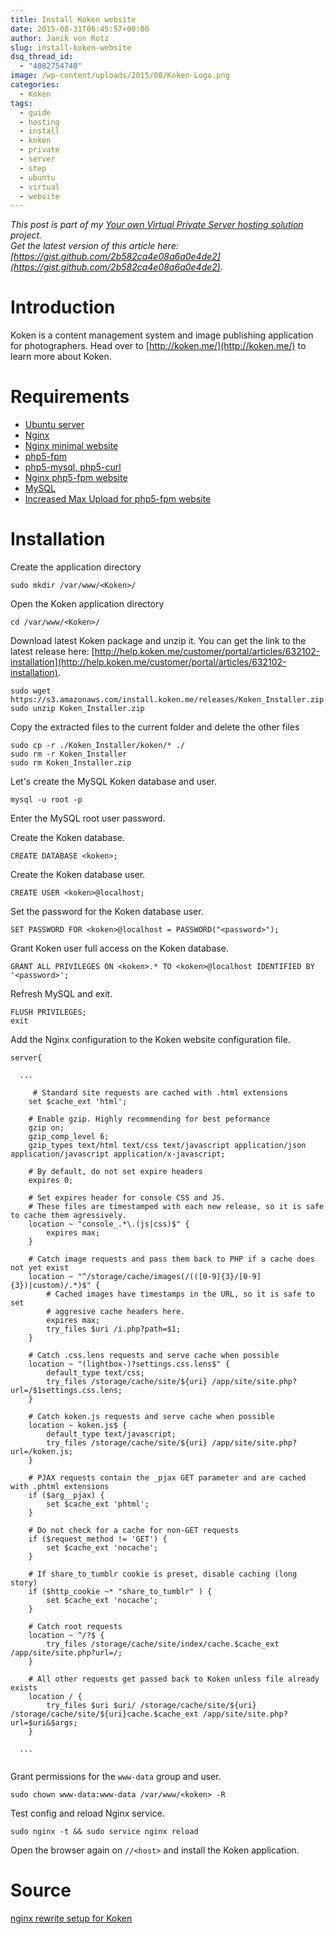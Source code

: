 ```yaml
---
title: Install Koken website
date: 2015-08-31T06:45:57+00:00
author: Janik von Rotz
slug: install-koken-website
dsq_thread_id:
  - "4082754740"
image: /wp-content/uploads/2015/08/Koken-Logo.png
categories:
  - Koken
tags:
  - guide
  - hosting
  - install
  - koken
  - private
  - server
  - step
  - ubuntu
  - virtual
  - website
---
```

*This post is part of my [Your own Virtual Private Server hosting solution](https://janikvonrotz.ch/your-own-virtual-private-server-hosting-solution/) project.*  
*Get the latest version of this article here: [https://gist.github.com/2b582ca4e08a6a0e4de2](https://gist.github.com/2b582ca4e08a6a0e4de2).*  

# Introduction

Koken is a content management system and image publishing application for photographers.
Head over to [http://koken.me/](http://koken.me/) to learn more about Koken.
<!--more-->
# Requirements

* [Ubuntu server](https://janikvonrotz.ch/2014/03/13/deploy-ubuntu-server/)
* [Nginx](https://janikvonrotz.ch/2014/03/31/install-nginx/)
* [Nginx minimal website](https://janikvonrotz.ch/2014/04/01/nginx-minimal-website/)
* [php5-fpm](https://janikvonrotz.ch/2014/03/20/install-php5-fpm/)
* [php5-mysql, php5-curl](https://janikvonrotz.ch/2014/03/25/install-php5-modules/)
* [Nginx php5-fpm website](https://janikvonrotz.ch/2014/04/11/install-nginx-php5-fpm-website/)
* [MySQL](https://janikvonrotz.ch/2014/04/07/install-mysql/)
* [Increased Max Upload for php5-fpm website](https://janikvonrotz.ch/2014/04/11/increase-max-upload-for-php5-fpm-website/)

# Installation

Create the application directory

    sudo mkdir /var/www/<Koken>/

Open the Koken application directory

    cd /var/www/<Koken>/

Download latest Koken package and unzip it. You can get the link to the latest release here: [http://help.koken.me/customer/portal/articles/632102-installation](http://help.koken.me/customer/portal/articles/632102-installation).

    sudo wget https://s3.amazonaws.com/install.koken.me/releases/Koken_Installer.zip
    sudo unzip Koken_Installer.zip
    
Copy the extracted files to the current folder and delete the other files
    
    sudo cp -r ./Koken_Installer/koken/* ./
    sudo rm -r Koken_Installer
    sudo rm Koken_Installer.zip

Let's create the MySQL Koken database and user.

    mysql -u root -p
    
Enter the MySQL root user password.

Create the Koken database.

    CREATE DATABASE <koken>;
    
Create the Koken database user.

    CREATE USER <koken>@localhost;

Set the password for the Koken database user.

    SET PASSWORD FOR <koken>@localhost = PASSWORD("<password>");
    
Grant Koken user full access on the Koken database.

    GRANT ALL PRIVILEGES ON <koken>.* TO <koken>@localhost IDENTIFIED BY '<password>';
    
Refresh MySQL and exit.

    FLUSH PRIVILEGES;
    exit

Add the Nginx configuration to the Koken website configuration file.

```
server{    
 
  ...
 
     # Standard site requests are cached with .html extensions
    set $cache_ext 'html';
    
    # Enable gzip. Highly recommending for best peformance
    gzip on;
    gzip_comp_level 6;
    gzip_types text/html text/css text/javascript application/json application/javascript application/x-javascript;

    # By default, do not set expire headers
    expires 0;

    # Set expires header for console CSS and JS.
    # These files are timestamped with each new release, so it is safe to cache them agressively.
    location ~ "console_.*\.(js|css)$" {
        expires max;
    }
    
    # Catch image requests and pass them back to PHP if a cache does not yet exist
    location ~ "^/storage/cache/images(/(([0-9]{3}/[0-9]{3})|custom)/.*)$" {
        # Cached images have timestamps in the URL, so it is safe to set
        # aggresive cache headers here.
        expires max;
        try_files $uri /i.php?path=$1;
    }

    # Catch .css.lens requests and serve cache when possible
    location ~ "(lightbox-)?settings.css.lens$" {
        default_type text/css;
        try_files /storage/cache/site/${uri} /app/site/site.php?url=/$1settings.css.lens;
    }

    # Catch koken.js requests and serve cache when possible
    location ~ koken.js$ {
        default_type text/javascript;
        try_files /storage/cache/site/${uri} /app/site/site.php?url=/koken.js;
    }

    # PJAX requests contain the _pjax GET parameter and are cached with .phtml extensions
    if ($arg__pjax) {
        set $cache_ext 'phtml';
    }

    # Do not check for a cache for non-GET requests
    if ($request_method != 'GET') {
        set $cache_ext 'nocache';
    }

    # If share_to_tumblr cookie is preset, disable caching (long story)
    if ($http_cookie ~* "share_to_tumblr" ) {
        set $cache_ext 'nocache';
    }

    # Catch root requests
    location ~ ^/?$ {
        try_files /storage/cache/site/index/cache.$cache_ext /app/site/site.php?url=/;
    }
  
    # All other requests get passed back to Koken unless file already exists
    location / {
        try_files $uri $uri/ /storage/cache/site/${uri} /storage/cache/site/${uri}cache.$cache_ext /app/site/site.php?url=$uri&$args;
    }
 
  ...
 
```

Grant permissions for the `www-data` group and user.

    sudo chown www-data:www-data /var/www/<koken> -R 
    
Test config and reload Nginx service.

    sudo nginx -t && sudo service nginx reload

Open the browser again on `//<host>` and install the Koken application.

# Source

[nginx rewrite setup for Koken](https://gist.github.com/bradleyboy/26ffd2ec7da68919ecd1)
